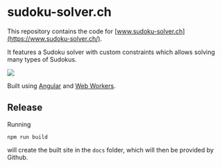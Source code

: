 # sudoku-solver.ch

This repository contains the code for [www.sudoku-solver.ch](https://www.sudoku-solver.ch/).

It features a Sudoku solver with custom constraints which allows solving many types of Sudokus.

![](https://raw.githubusercontent.com/akleemans/sudoku-solver.ch/main/sudoku-solver.png?token=AAIEYYTRUGDDASAPYBEF5SLACPVPW)

Built using [Angular](https://angular.io/) and [Web Workers](https://developer.mozilla.org/en-US/docs/Web/API/Web_Workers_API).

## Release

Running

    npm run build
  
will create the built site in the `docs` folder, which will then be provided by Github.
